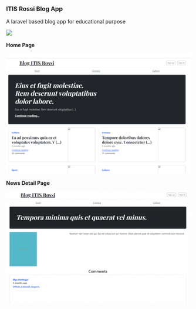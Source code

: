 
### ITIS Rossi Blog App

A laravel based blog app for educational purpose

[![](https://www.itisrossi.edu.it/wp-content/themes/itisrossiweb2r/images/logorossi_PICCOLO.png)](https://www.itisrossi.edu.it/wp-content/themes/itisrossiweb2r/images/logorossi_PICCOLO.png)

**Home Page**

![enter image description here](https://raw.githubusercontent.com/acostaRossi/blog-app/main/screenshot-1.png)

**News Detail Page**

![enter image description here](https://raw.githubusercontent.com/acostaRossi/blog-app/main/screenshot-2.png)
